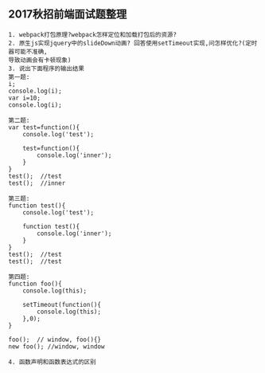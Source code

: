 ## 2017秋招前端面试题整理

    1. webpack打包原理?webpack怎样定位和加载打包后的资源?
    2. 原生js实现jquery中的slideDown动画? 回答使用setTimeout实现,问怎样优化?(定时器可能不准确,
    导致动画会有卡顿现象)
    3. 说出下面程序的输出结果
    第一题: 
    i;
    console.log(i);
    var i=10;
    console.log(i);
    
    第二题:
    var test=function(){
        console.log('test');
        
        test=function(){
            console.log('inner');
        }
    }
    test();  //test
    test();  //inner
    
    第三题:
    function test(){
        console.log('test');
        
        function test(){
            console.log('inner');
        }
    }
    test();  //test
    test();  //test
    
    第四题:
    function foo(){
        console.log(this);
        
        setTimeout(function(){
            console.log(this);
        },0);
    }
    
    foo();  // window, foo(){}
    new foo(); //window, window
    
    4. 函数声明和函数表达式的区别

